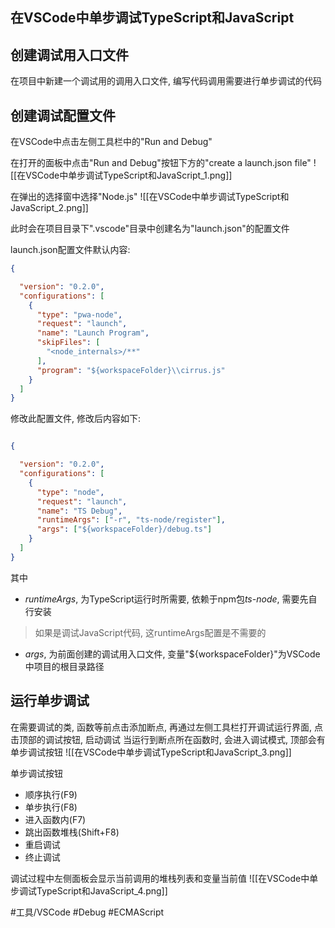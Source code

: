 ## 在VSCode中单步调试TypeScript和JavaScript

## 创建调试用入口文件
在项目中新建一个调试用的调用入口文件, 编写代码调用需要进行单步调试的代码

## 创建调试配置文件
在VSCode中点击左侧工具栏中的"Run and Debug"

在打开的面板中点击"Run and Debug"按钮下方的"create a launch.json file"
![[在VSCode中单步调试TypeScript和JavaScript_1.png]]

在弹出的选择窗中选择"Node.js"
![[在VSCode中单步调试TypeScript和JavaScript_2.png]]

此时会在项目目录下".vscode"目录中创建名为"launch.json"的配置文件

launch.json配置文件默认内容:
```json
{

  "version": "0.2.0",
  "configurations": [
    {
      "type": "pwa-node",
      "request": "launch",
      "name": "Launch Program",
      "skipFiles": [
        "<node_internals>/**"
      ],
      "program": "${workspaceFolder}\\cirrus.js"
    }
  ]
}

```

修改此配置文件, 修改后内容如下:
```json

{

  "version": "0.2.0",
  "configurations": [
    {
      "type": "node",
      "request": "launch",
      "name": "TS Debug",
      "runtimeArgs": ["-r", "ts-node/register"],
      "args": ["${workspaceFolder}/debug.ts"]
    }
  ]
}

```

其中
- *runtimeArgs*, 为TypeScript运行时所需要, 依赖于npm包*ts-node*, 需要先自行安装

> 如果是调试JavaScript代码, 这runtimeArgs配置是不需要的

- *args*, 为前面创建的调试用入口文件, 变量"${workspaceFolder}"为VSCode中项目的根目录路径

## 运行单步调试
在需要调试的类, 函数等前点击添加断点, 再通过左侧工具栏打开调试运行界面, 点击顶部的调试按钮, 启动调试
当运行到断点所在函数时, 会进入调试模式, 顶部会有单步调试按钮
![[在VSCode中单步调试TypeScript和JavaScript_3.png]]

单步调试按钮
- 顺序执行(F9)
- 单步执行(F8)
- 进入函数内(F7)
- 跳出函数堆栈(Shift+F8)
- 重启调试
- 终止调试

调试过程中左侧面板会显示当前调用的堆栈列表和变量当前值
![[在VSCode中单步调试TypeScript和JavaScript_4.png]]

#工具/VSCode #Debug #ECMAScript 